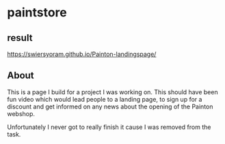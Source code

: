 # paintstore

## result

https://swiersyoram.github.io/Painton-landingspage/

## About

This is a page I build for a project I was working on. This should have been fun
video which would lead people to a landing page, to sign up for a discount and get informed on any news about the opening
of the Painton webshop.

Unfortunately I never got to really finish it cause I was removed from the task.

